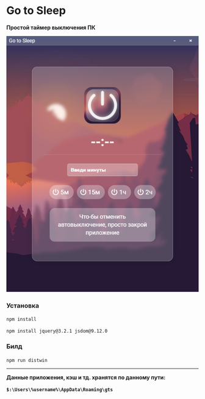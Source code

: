 # Go to Sleep

**Простой таймер выключения ПК**

![Превью](/images/Go-to-Sleep_preview.png)

### Установка
`npm install`

`npm install jquery@3.2.1 jsdom@9.12.0`

### Билд
`npm run distwin`

* * *

**Данные приложения, кэш и тд. хранятся по данному пути:**

**`$:\Users\%username%\AppData\Roaming\gts`**
